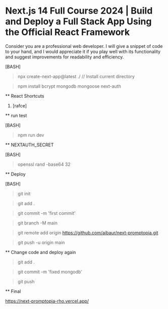 
#	Next.js 14 Full Course 2024 | Build and Deploy a Full Stack App Using the Official React Framework

Consider you are a professional web developer. I will give a snippet of code to your hand, and I would appreciate it if you play well with its functionality and suggest improvements for readability and efficiency.

[BASH]

> npx create-next-app@latest ./			// Install current directory

> npm install bcrypt mongodb mongoose next-auth 

** React Shortcuts

1.	[rafce]



** run test

[BASH]

> npm run dev


** NEXTAUTH_SECRET

[BASH]

> openssl rand -base64 32


** Deploy

[BASH]

> git init

> git add .

> git commit -m 'first commit'

> git branch -M main

> git remote add origin https://github.com/aibaur/next-promptopia.git

> git push -u origin main


** Change code and deploy again

> git add .

> git commit -m 'fixed mongodb'

> git push


** Final

https://next-promptopia-rho.vercel.app/

